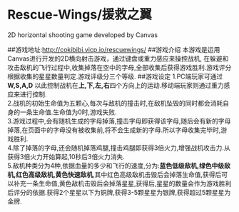# Rescue-Wings/援救之翼
2D horizontal shooting game developed by Canvas

##游戏地址:http://cokibibi.vicp.io/rescuewings/
##游戏介绍
本游戏是运用Canvas进行开发的2D横向射击游戏，通过键盘或重力感应来操控战机,	在躲避和攻击敌机的飞行过程中,收集掉落在空中的字母,全部收集后获得游戏胜利.游戏评分根据收集的星星数量判定.游戏评级分三个等级.
##游戏设定
1.PC端玩家可通过**W,S,A,D** 以此控制战机在**上,下,左,右**四个方向上的运动.移动端玩家则通过重力感应来进行控制.  
2.战机的初始生命值为五颗心,每次与敌机的撞击时,在敌机坠毁的同时都会消耗自身的一条生命值.生命值为0时,游戏失败.  
3.游戏过程中,会有随机生成的字母掉落,撞击字母即获得该字母,随后会有新的字母掉落,在页面中的字母没有被收集前,将不会生成新的字母.所以字母收集完毕时,游戏胜利.  
4.除了掉落的字母,还会随机掉落鸡腿,撞击鸡腿即获得3倍火力,增强战机攻击力.从获得3倍火力开始算起,10秒后3倍火力消失.  
5.敌机种类分为4种,依据血量的多少和飞行的速度,分为:**蓝色低级敌机,绿色中级敌机,红色高级敌机,黄色快速敌机**,其中红色高级敌机击毁后会掉落生命值,获得后可以补充一条生命值,黄色敌机击毁后会掉落星星,获得后,星星的数量会作为游戏胜利后评分的依据.获得2个星星以下为铜牌,获得3-5颗星星为银牌,获得超过5颗星星为金牌.
